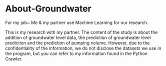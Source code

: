 # About-Groundwater
For my job~ Me &amp; my partner use Machine Learning for our research.

This is my research with my partner. The content of the study is about the addition of groundwater level data, the prediction of groundwater level prediction and the prediction of pumping volume. However, due to the confidentiality of the information, we do not disclose the datasets we use in the program, but you can refer to my information found in the Python Crawler.
